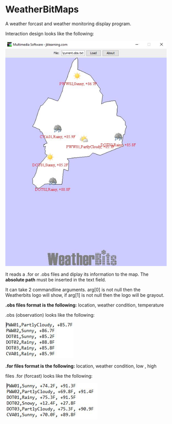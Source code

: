 # WeatherBitMaps
A weather forcast and weather monitoring display program.

Interaction design looks like the following:

![](WeatherBitMaps/src/resources/design.JPG)

It reads a .for or .obs files and diplay its information to the map. The **absolute path** must be inserted in the text field.

It can take 2 commandline arguments. arg[0] is not null then the Weatherbits logo will show, if arg[1] is not null then the logo will be grayout. 

**.obs files format is the following:**
  location,  weather condition, temperature

.obs (observation) looks like the following:

![](WeatherBitMaps/src/resources/observationFile.JPG)  

**.for files format is the following:**
  location,  weather condition, low , high

files .for (forcast) looks like the following:

![](WeatherBitMaps/src/resources/forcastFile.JPG)


